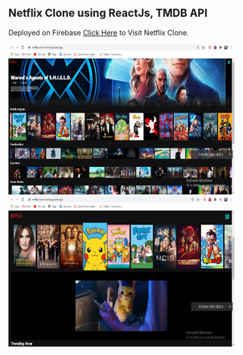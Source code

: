 ## Netflix Clone using ReactJs, TMDB API

Deployed on Firebase [Click Here](https://netflix-clone-webapp.web.app/) to Visit Netflix Clone.

<img src="https://github.com/Div685/React-Netflix-Clone-webApp/blob/master/src/screenshots/netflix-screenshot1.png" width="450" height="300">  <img src="https://github.com/Div685/React-Netflix-Clone-webApp/blob/master/src/screenshots/netflix-screenshot2.png" width="450" height="300">
